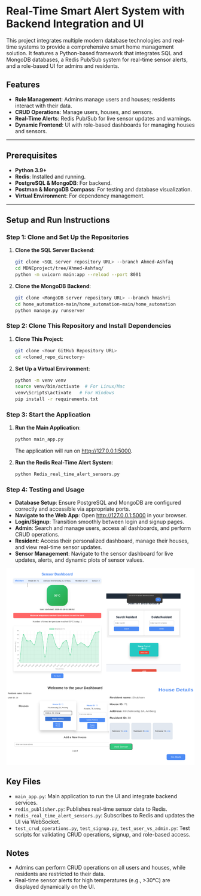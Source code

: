
# Real-Time Smart Alert System with Backend Integration and UI

This project integrates multiple modern database technologies and real-time systems to provide a comprehensive smart home management solution. It features a Python-based framework that integrates SQL and MongoDB databases, a Redis Pub/Sub system for real-time sensor alerts, and a role-based UI for admins and residents.

## Features
- **Role Management**: Admins manage users and houses; residents interact with their data.
- **CRUD Operations**: Manage users, houses, and sensors.
- **Real-Time Alerts**: Redis Pub/Sub for live sensor updates and warnings.
- **Dynamic Frontend**: UI with role-based dashboards for managing houses and sensors.

---

## Prerequisites
- **Python 3.9+**
- **Redis**: Installed and running.
- **PostgreSQL & MongoDB**: For backend.
- **Postman & MongoDB Compass**: For testing and database visualization.
- **Virtual Environment**: For dependency management.

---

## Setup and Run Instructions

### Step 1: Clone and Set Up the Repositories
1. **Clone the SQL Server Backend**:
   ```bash
   git clone <SQL server repository URL> --branch Ahmed-Ashfaq
   cd MDNEproject/tree/Ahmed-Ashfaq/
   python -m uvicorn main:app --reload --port 8001
   ```

2. **Clone the MongoDB Backend**:
   ```bash
   git clone <MongoDB server repository URL> --branch hmashri
   cd home_automation-main/home_automation-main/home_automation
   python manage.py runserver
   ```

### Step 2: Clone This Repository and Install Dependencies
1. **Clone This Project**:
   ```bash
   git clone <Your GitHub Repository URL>
   cd <cloned_repo_directory>
   ```

2. **Set Up a Virtual Environment**:
   ```bash
   python -m venv venv
   source venv/bin/activate  # For Linux/Mac
   venv\Scripts\activate   # For Windows
   pip install -r requirements.txt
   ```

### Step 3: Start the Application
1. **Run the Main Application**:
   ```bash
   python main_app.py
   ```
   The application will run on http://127.0.0.1:5000.

2. **Run the Redis Real-Time Alert System**:
   ```bash
   python Redis_real_time_alert_sensors.py
   ```

### Step 4: Testing and Usage
- **Database Setup**: Ensure PostgreSQL and MongoDB are configured correctly and accessible via appropriate ports.
- **Navigate to the Web App**: Open http://127.0.0.1:5000 in your browser.
- **Login/Signup**: Transition smoothly between login and signup pages.
- **Admin**: Search and manage users, access all dashboards, and perform CRUD operations.
- **Resident**: Access their personalized dashboard, manage their houses, and view real-time sensor updates.
- **Sensor Management**: Navigate to the sensor dashboard for live updates, alerts, and dynamic plots of sensor values.


<p align="center">
  <img src="assets/4.png" alt="4">
</p>

## Key Files
- `main_app.py`: Main application to run the UI and integrate backend services.
- `redis_publisher.py`: Publishes real-time sensor data to Redis.
- `Redis_real_time_alert_sensors.py`: Subscribes to Redis and updates the UI via WebSocket.
- `test_crud_operations.py`, `test_signup.py`, `test_user_vs_admin.py`: Test scripts for validating CRUD operations, signup, and role-based access.

## Notes
- Admins can perform CRUD operations on all users and houses, while residents are restricted to their data.
- Real-time sensor alerts for high temperatures (e.g., >30°C) are displayed dynamically on the UI.
